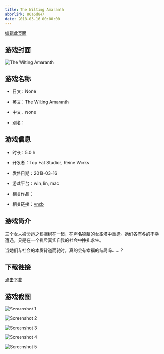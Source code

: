 ```yaml
---
title: The Wilting Amaranth
abbrlink: 86a6d847
date: 2018-03-16 00:00:00
---
```

[编辑此页面](https://github.com/ACG-3/ADV3-source/blob/main/source/_posts/The%20Wilting%20Amaranth.md)

## 游戏封面

![The Wilting Amaranth](https://pan.timero.xyz/d/onedrive/img_lib_001/The%20Wilting%20Amaranth_cover.avif)


## 游戏名称

- 日文：None
- 英文：The Wilting Amaranth
- 中文：None

- 别名：


## 游戏信息

- 时长：5.0 h
- 开发者：Top Hat Studios, Reine Works
- 发售日期：2018-03-16
- 游戏平台：win, lin, mac
- 相关作品：

- 相关链接：[vndb](https://vndb.org/v22305)


## 游戏简介

三个女人被命运之线捆绑在一起，在声名狼藉的女巫塔中重逢。她们各有各的不幸遭遇，只是在一个排斥真实自我的社会中挣扎求生。

当她们与社会的本质背道而驰时，真的会有幸福的结局吗......？




## 下载链接

[点击下载](https://pan.timero.xyz/onedrive/adv_lib_001/The%20Wilting%20Amaranth)


## 游戏截图


![Screenshot 1](https://pan.timero.xyz/d/onedrive/img_lib_001/The%20Wilting%20Amaranth_Screenshot_1.avif)

![Screenshot 2](https://pan.timero.xyz/d/onedrive/img_lib_001/The%20Wilting%20Amaranth_Screenshot_2.avif)

![Screenshot 3](https://pan.timero.xyz/d/onedrive/img_lib_001/The%20Wilting%20Amaranth_Screenshot_3.avif)

![Screenshot 4](https://pan.timero.xyz/d/onedrive/img_lib_001/The%20Wilting%20Amaranth_Screenshot_4.avif)

![Screenshot 5](https://pan.timero.xyz/d/onedrive/img_lib_001/The%20Wilting%20Amaranth_Screenshot_5.avif)

